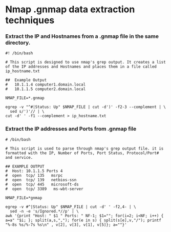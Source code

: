 # Nmap .gnmap data extraction techniques

### Extract the IP and Hostnames from a .gnmap file in the same directory.

```shell
#! /bin/bash

# This script is designed to use nmap's grep output. It creates a list of the IP addresses and Hostnames and places them in a file called ip_hostname.txt

##  Example Output
#   10.1.1.4 computer1.domain.local
#   10.1.1.5 computer2.domain.local

NMAP_FILE=*.gnmap

egrep -v "^#|Status: Up" $NMAP_FILE | cut -d')' -f2-3 --complement | \
  sed s/')'// | \
cut -d' ' -f1 --complement > ip_hostname.txt
```

### Extract the IP addresses and Ports from .gnmap file

```shell
# /bin/bash

# This script is used to parse through nmap's grep output file. it is formatted with the IP, Number of Ports, Port Status, Protocol/Port# and service.

## EXAMPLE OUTPUT
#  Host: 10.1.1.5 Ports 4
#  open  tcp/ 135   msrpc
#  open  tcp/ 139   netbios-ssn
#  open  tcp/ 445   microsoft-ds
#  open  tcp/ 3389   ms-wbt-server

NMAP_FILE=*gnmap

egrep -v #^|Status: Up" $NMAP_FILE | cut -d' ' -f2,4- | \
  sed -n -e 's/Ignored.*//p' | \
awk '{print "Host: " $1 " Ports: " NF-1; $1=""; for(i=2; i<NF; i++) { a=a" "$i; }; split(a,s,","); for(e in s) { split(s[e],v,"/"); printf "%-8s %s/%-7s %s\n" , v[2], v[3], v[1], v[5]}; a=""}'
```
